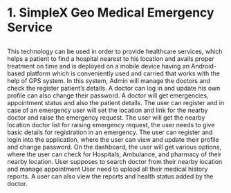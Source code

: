 # 1. SimpleX Geo Medical Emergency Service<h2/> 
This technology can be used in order to provide healthcare services, which helps a patient to find a hospital nearest to his location and avails proper treatment on time and is deployed on a mobile device having an Android-based platform which is conveniently used and carried that works with the help of GPS system. In this system, Admin will manage the doctors and check the register patient’s details. A doctor can log in and update his own profile can also change their password. A doctor will get emergencies, appointment status and also the patient details. The user can register and in case of an emergency user will set the location and link for the nearby doctor and raise the emergency request. The user will get the nearby location doctor list for raising emergency request, the user needs to give basic details for registration in an emergency. The user can register and login into the application, where the user can view and update their profile and change password. On the dashboard, the user will get various options, where the user can check for Hospitals, Ambulance, and pharmacy of their nearby location. User supposes to search doctor from their nearby location and manage appointment User need to upload all their medical history reports. A user can also view the reports and health status added by the doctor.
